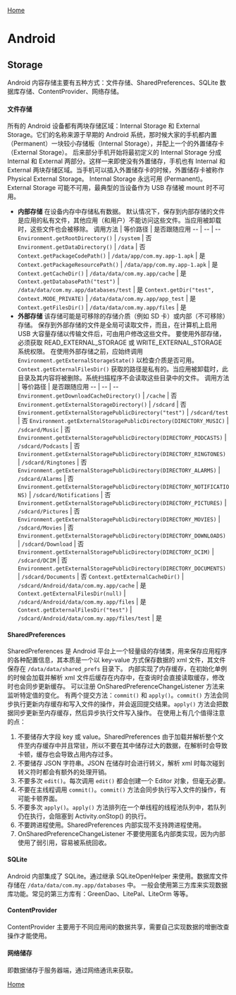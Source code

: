 [Home](../../README)

# Android

## Storage

Android 内容存储主要有五种方式：文件存储、SharedPreferences、SQLite 数据库存储、ContentProvider、网络存储。

#### 文件存储
所有的 Android 设备都有两块存储区域：Internal Storage 和 External Storage。它们的名称来源于早期的 Android 系统，那时候大家的手机都内置（Permanent）一块较小存储板（Internal Storage），并配上一个的外置储存卡（External Storage）。
后来部分手机开始将最初定义的 Internal Storage 分成 Internal 和 External 两部分。这样一来即使没有外置储存，手机也有 Internal 和 External 两块存储区域。当手机可以插入外置储存卡的时候，外置储存卡被称作 Physical External Storage。
Internal Storage 永远可用 (Permanent)。
External Storage 可能不可用，最典型的当设备作为 USB 存储被 mount 时不可用。
- **内部存储**
在设备内存中存储私有数据。
默认情况下，保存到内部存储的文件是应用的私有文件，其他应用（和用户）不能访问这些文件。当应用被卸载时，这些文件也会被移除。
    调用方法 | 等价路径 | 是否跟随应用
    -- | -- | --
    `Environment.getRootDirectory()` | `/system` | 否
    `Environment.getDataDirectory()` | `/data` | 否
    `Context.getPackageCodePath()` | `/data/app/com.my.app-1.apk` | 是
    `Context.getPackageResourcePath()` | `/data/app/com.my.app-1.apk` | 是
    `Context.getCacheDir()` | `/data/data/com.my.app/cache` | 是
    `Context.getDatabasePath("test")` | `/data/data/com.my.app/databases/test` | 是
    `Context.getDir("test", Context.MODE_PRIVATE)` | `/data/data/com.my.app/app_test` | 是
    `Context.getFilesDir()` | `/data/data/com.my.app/files` | 是
- **外部存储**
该存储可能是可移除的存储介质（例如 SD 卡）或内部（不可移除）存储。
保存到外部存储的文件是全局可读取文件，而且，在计算机上启用 USB 大容量存储以传输文件后，可由用户修改这些文件。
要使用外部存储，必须获取 READ_EXTERNAL_STORAGE 或 WRITE_EXTERNAL_STORAGE 系统权限。
在使用外部存储之前，应始终调用 `Environment.getExternalStorageState()` 以检查介质是否可用。
`Context.getExternalFilesDir()` 获取的路径是私有的。当应用被卸载时，此目录及其内容将被删除。系统扫描程序不会读取这些目录中的文件。
    调用方法 | 等价路径 | 是否跟随应用
    -- | -- | --
    `Environment.getDownloadCacheDirectory()` | `/cache` | 否
    `Environment.getExternalStorageDirectory()` | `/sdcard` | 否
    `Environment.getExternalStoragePublicDirectory("test")` | `/sdcard/test` | 否
    `Environment.getExternalStoragePublicDirectory(DIRECTORY_MUSIC)` | `/sdcard/Music` | 否
    `Environment.getExternalStoragePublicDirectory(DIRECTORY_PODCASTS)` | `/sdcard/Podcasts` | 否
    `Environment.getExternalStoragePublicDirectory(DIRECTORY_RINGTONES)` | `/sdcard/Ringtones` | 否
    `Environment.getExternalStoragePublicDirectory(DIRECTORY_ALARMS)` | `/sdcard/Alarms` | 否
    `Environment.getExternalStoragePublicDirectory(DIRECTORY_NOTIFICATIONS)` | `/sdcard/Notifications` | 否
    `Environment.getExternalStoragePublicDirectory(DIRECTORY_PICTURES)` | `/sdcard/Pictures` | 否
    `Environment.getExternalStoragePublicDirectory(DIRECTORY_MOVIES)` | `/sdcard/Movies` | 否
    `Environment.getExternalStoragePublicDirectory(DIRECTORY_DOWNLOADS)` | `/sdcard/Download` | 否
    `Environment.getExternalStoragePublicDirectory(DIRECTORY_DCIM)` | `/sdcard/DCIM` | 否
    `Environment.getExternalStoragePublicDirectory(DIRECTORY_DOCUMENTS)` | `/sdcard/Documents` | 否
    `Context.getExternalCacheDir()` | `/sdcard/Android/data/com.my.app/cache` | 是
    `Context.getExternalFilesDir(null)` | `/sdcard/Android/data/com.my.app/files` | 是
    `Context.getExternalFilesDir("test")` | `/sdcard/Android/data/com.my.app/files/test` | 是

#### SharedPreferences
SharedPreferences 是 Android 平台上一个轻量级的存储类，用来保存应用程序的各种配置信息，其本质是一个以 key-value 方式保存数据的 xml 文件，其文件保存在 `/data/data/shared_prefs` 目录下。
内部实现了内存缓存，在初始化单例的时候会加载并解析 xml 文件后缓存在内存中，在查询时会直接读取缓存，修改时也会同步更新缓存。
可以注册 OnSharedPreferenceChangeListener 方法来监听特定值的变化。
有两个提交方法：`commit()` 和 `apply()`。`commit()` 方法会同步执行更新内存缓存和写入文件的操作，并会返回提交结果。`apply()` 方法会把数据同步更新至内存缓存，然后异步执行文件写入操作。
在使用上有几个值得注意的点：
1. 不要储存大字段 key 或 value。SharedPreferences 由于加载并解析整个文件至内存缓存中并且常驻，所以不要在其中储存过大的数据，在解析时会导致卡顿，缓存也会导致占用内存过多。
2. 不要储存 JSON 字符串。JSON 在储存时会进行转义，解析 xml 时每次碰到转义符时都会有额外的处理开销。
3. 不要多次 `edit()`。每次调用 `edit()` 都会创建一个 Editor 对象，但毫无必要。
4. 不要在主线程调用 `commit()`。`commit()` 方法会同步执行写入文件的操作，有可能卡顿界面。
5. 不要多次 `apply()`。`apply()` 方法排列在一个单线程的线程池队列中，若队列仍在执行，会阻塞到 Activity.onStop() 的执行。
6. 不要跨进程使用。SharedPreferences 内部实现不支持跨进程使用。
7. OnSharedPreferenceChangeListener 不要使用匿名内部类实现，因为内部使用了弱引用，容易被系统回收。

#### SQLite
Android 内部集成了 SQLite。通过继承 SQLiteOpenHelper 来使用。数据库文件存储在 `/data/data/com.my.app/databases` 中。
一般会使用第三方库来实现数据库功能。常见的第三方库有：GreenDao、LitePal、LiteOrm 等等。

#### ContentProvider
ContentProvider 主要用于不同应用间的数据共享，需要自己实现数据的增删改查操作才能使用。

#### 网络储存
即数据储存于服务器端，通过网络通讯来获取。

[Home](../../README)